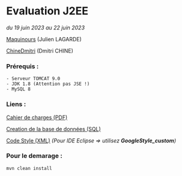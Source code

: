 # Evaluation J2EE
*du 19 juin 2023 au 22 juin 2023*


[Maquinours](https://github.com/Maquinours "Maquinours") (Julien LAGARDE)

[ChineDmitri](https://github.com/ChineDmitri "ChineDmitri") (Dmitri CHINE)

### Prérequis :
```
- Serveur TOMCAT 9.0
- JDK 1.8 (Attention pas JSE !)
- MySQL 8
```

### Liens :
[Cahier de charges (PDF)](./docs/Projet_eCommerce.pdf "Cahier de charges")

[Creation de la base de données (SQL)](./docs/create-db.sql")

[Code Style (XML)](./docs/GoogleStyle_custom.xml") *(Pour IDE Eclipse => utilisez **GoogleStyle_custom**)*


### Pour le demarage :
``
mvn clean install
``



